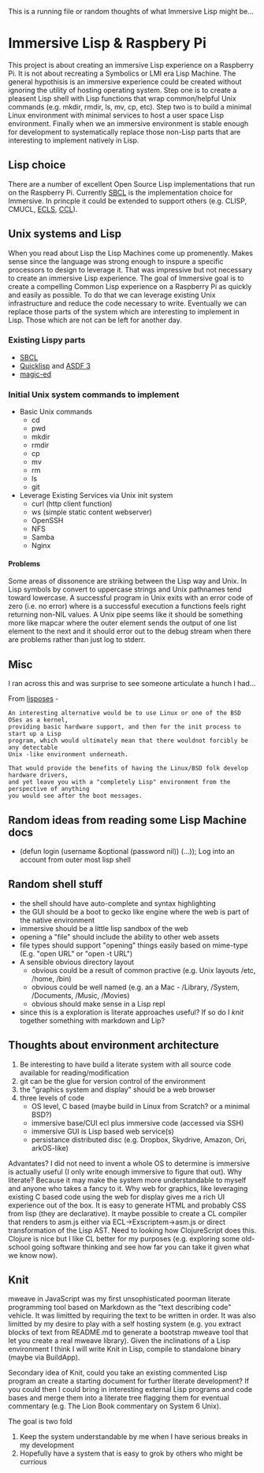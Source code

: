 This is a running file or random thoughts of what Immersive Lisp might be...

# Immersive Lisp & Raspbery Pi

This project is about creating an immersive Lisp experience on a Raspberry Pi.
It is not about recreating a Symbolics or LMI era Lisp Machine. The general
hypothisis is an immersive experience could be created without ignoring
the utility of hosting operating system.  Step one is to create a pleasent
Lisp shell with Lisp functions that wrap common/helpful Unix commands
(e.g. mkdir, rmdir, ls, mv, cp, etc). Step two is to build a minimal
Linux environment with minimal services to host a user space Lisp environment.
Finally when we an immersive environment is stable enough for development
to systematically replace those non-Lisp parts that are interesting to
implement natively in Lisp.

## Lisp choice

There are a number of excellent Open Source Lisp implementations that run
on the Raspberry Pi. Currently [SBCL](http://www.sbcl.org) is the implementation
choice for Immersive. In princple it could be extended to support others
(e.g. CLISP, CMUCL, [ECLS](http://ecls.sourceforge.net), [CCL](http://ccl.clozure.com/)). 

## Unix systems and Lisp

When you read about Lisp the Lisp Machines come up promenently. Makes
sense since the language was strong enough to inspure a specific 
processors to design to leverage it. That was impressive but not necessary 
to create an immersive Lisp experience. The goal of Immersive goal is to
create a compelling Common Lisp experience on a Raspberry Pi as quickly and easily
as possible. To do that we can leverage existing Unix infrastructure and
reduce the code necessary to write.  Eventually we can replace those parts
of the system which are interesting to implement in Lisp. Those which are not
can be left for another day.


### Existing Lispy parts

+ [SBCL](http://www.sbcl.org)
+ [Quicklisp](http://quicklisp.org) and [ASDF 3](http://www.common-lisp.net/project/asdf/)
+ [magic-ed](https://github.com/sanel/magic-ed)

### Initial Unix system commands to implement

+ Basic Unix commands
  - cd
  - pwd
  - mkdir
  - rmdir
  - cp
  - mv
  - rm
  - ls
  - git
+ Leverage Existing Services via Unix init system
  - curl (http client function)
  - ws (simple static content webserver)
  - OpenSSH
  - NFS
  - Samba
  - Nginx
	
#### Problems

Some areas of dissonence are striking between the Lisp way and Unix. In Lisp 
symbols by convert to uppercase strings and Unix pathnames tend toward 
lowercase.  A successful program in Unix exits with an error code of zero 
(i.e. no error) where is a successful execution a functions feels right 
returning non-NIL values. A Unix pipe seems like it should be something
more like mapcar where the outer element sends the output of one list
element to the next and it should error out to the debug stream when there
are problems rather than just log to stderr.


## Misc

I ran across this and was surprise to see someone articulate a hunch I had...

From [lisposes](http://linuxfinances.info/info/lisposes.html) -

    An interesting alternative would be to use Linux or one of the BSD OSes as a kernel,
    providing basic hardware support, and then for the init process to start up a Lisp
    program, which would ultimately mean that there wouldnot forcibly be any detectable
    Unix -like environment underneath.

    That would provide the benefits of having the Linux/BSD folk develop hardware drivers,
    and yet leave you with a "completely Lisp" environment from the perspective of anything
    you would see after the boot messages.


## Random ideas from reading some Lisp Machine docs

+ (defun login (username &optional (password nil)) (...)); Log into an account from outer most lisp shell

## Random shell stuff

+ the shell should have auto-complete and syntax highlighting
+ the GUI should be a boot to gecko like engine where the web is part of the native environment
+ immersive should be a little lisp sandbox of the web
+ opening a "file" should include the ability to other web assets
+ file types should support "opening" things easily based on mime-type (E.g. "open URL" or "open -t URL")
+ A sensible obvious directory layout
  - obvious could be a result of common practive (e.g. Unix layouts /etc, /home, /bin)
  - obvious could be well named (e.g. an a Mac - /Library, /System, /Documents, /Music, /Movies)
  - obvious should make sense in a Lisp repl
+ since this is a exploration is literate approaches useful? If so do I *knit* together something with markdown and Lip?

## Thoughts about environment architecture

1. Be interesting to have build a literate system with all source code available for reading/modification
2. git can be the glue for version control of the environment
3. the "graphics system and display" should be a web browser 
4. three levels of code
    - OS level, C based (maybe build in Linux from Scratch? or a minimal BSD?)
    - immersive base/CUI ecl plus immersive code (accessed via SSH)
    - immersive GUI is Lisp based web service(s)
    - persistance distributed disc (e.g. Dropbox, Skydrive, Amazon, Ori, arkOS-like)

Advantates? I did not need to invent a whole OS to determine is immersive is actually
useful (I only write enough immersive to figure that out).  Why literate? Because it
may make the system more understandable to myself and anyone who takes a fancy to it.
Why web for graphics, like leveraging existing C based code using the web for display
gives me a rich UI experience out of the box. It is easy to generate HTML and probably
CSS from lisp (they are declarative). It maybe possible to create a CL compiler
that renders to asm.js either via ECL->Exscriptem->asm.js or direct transformation of
the Lisp AST.  Need to looking how ClojureScript does this. Clojure is nice but I like
CL better for my purposes (e.g. exploring some old-school going software thinking
and see how far you can take it given what we know now).

## Knit

mweave in JavaScript was my first unsophisticated poorman literate programming tool based on
Markdown as the "text describing code" vehicle.  It was limitted by requiring the
text to be written in order. It was also limitted by my desire to play with a self
hosting system (e.g. you extract blocks of text from README.md to generate a 
bootstrap mweave tool that let you create a real mweave library). Given the inclinations
of a Lisp environment I think I will write Knit in Lisp, compile to standalone binary (maybe
via BuildApp).

Secondary idea of Knit, could you take an existing commented Lisp program an create
a starting document for further literate development? If you could then I could bring
in interesting external Lisp programs and code bases and merge them into a literate
tree flagging them for eventual commentary (e.g. The Lion Book commentary on System 6 Unix).

The goal is two fold 

1. Keep the system understandable by me when I have serious breaks in my development
2. Hopefully have a system that is easy to grok by others who might be currious



